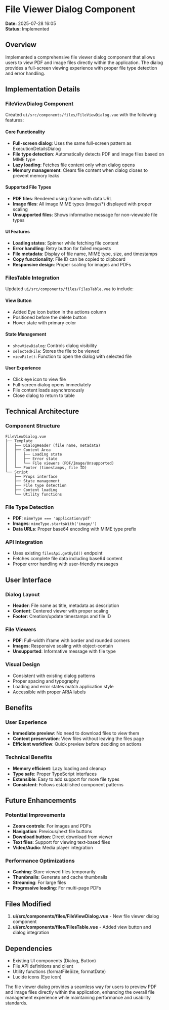 # File Viewer Dialog Component

**Date:** 2025-07-28 16:05  
**Status:** Implemented  

## Overview

Implemented a comprehensive file viewer dialog component that allows users to view PDF and image files directly within the application. The dialog provides a full-screen viewing experience with proper file type detection and error handling.

## Implementation Details

### FileViewDialog Component

Created `ui/src/components/files/FileViewDialog.vue` with the following features:

#### Core Functionality
- **Full-screen dialog**: Uses the same full-screen pattern as ExecutionDetailsDialog
- **File type detection**: Automatically detects PDF and image files based on MIME type
- **Lazy loading**: Fetches file content only when dialog opens
- **Memory management**: Clears file content when dialog closes to prevent memory leaks

#### Supported File Types
- **PDF files**: Rendered using iframe with data URL
- **Image files**: All image MIME types (image/*) displayed with proper scaling
- **Unsupported files**: Shows informative message for non-viewable file types

#### UI Features
- **Loading states**: Spinner while fetching file content
- **Error handling**: Retry button for failed requests
- **File metadata**: Display of file name, MIME type, size, and timestamps
- **Copy functionality**: File ID can be copied to clipboard
- **Responsive design**: Proper scaling for images and PDFs

### FilesTable Integration

Updated `ui/src/components/files/FilesTable.vue` to include:

#### View Button
- Added Eye icon button in the actions column
- Positioned before the delete button
- Hover state with primary color

#### State Management
- `showViewDialog`: Controls dialog visibility
- `selectedFile`: Stores the file to be viewed
- `viewFile()`: Function to open the dialog with selected file

#### User Experience
- Click eye icon to view file
- Full-screen dialog opens immediately
- File content loads asynchronously
- Close dialog to return to table

## Technical Architecture

### Component Structure
```
FileViewDialog.vue
├── Template
│   ├── DialogHeader (file name, metadata)
│   ├── Content Area
│   │   ├── Loading state
│   │   ├── Error state
│   │   └── File viewers (PDF/Image/Unsupported)
│   └── Footer (timestamps, file ID)
└── Script
    ├── Props interface
    ├── State management
    ├── File type detection
    ├── Content loading
    └── Utility functions
```

### File Type Detection
- **PDF**: `mimeType === 'application/pdf'`
- **Images**: `mimeType.startsWith('image/')`
- **Data URLs**: Proper base64 encoding with MIME type prefix

### API Integration
- Uses existing `filesApi.getById()` endpoint
- Fetches complete file data including base64 content
- Proper error handling with user-friendly messages

## User Interface

### Dialog Layout
- **Header**: File name as title, metadata as description
- **Content**: Centered viewer with proper scaling
- **Footer**: Creation/update timestamps and file ID

### File Viewers
- **PDF**: Full-width iframe with border and rounded corners
- **Images**: Responsive scaling with object-contain
- **Unsupported**: Informative message with file type

### Visual Design
- Consistent with existing dialog patterns
- Proper spacing and typography
- Loading and error states match application style
- Accessible with proper ARIA labels

## Benefits

### User Experience
- **Immediate preview**: No need to download files to view them
- **Context preservation**: View files without leaving the files page
- **Efficient workflow**: Quick preview before deciding on actions

### Technical Benefits
- **Memory efficient**: Lazy loading and cleanup
- **Type safe**: Proper TypeScript interfaces
- **Extensible**: Easy to add support for more file types
- **Consistent**: Follows established component patterns

## Future Enhancements

### Potential Improvements
- **Zoom controls**: For images and PDFs
- **Navigation**: Previous/next file buttons
- **Download button**: Direct download from viewer
- **Text files**: Support for viewing text-based files
- **Video/Audio**: Media player integration

### Performance Optimizations
- **Caching**: Store viewed files temporarily
- **Thumbnails**: Generate and cache thumbnails
- **Streaming**: For large files
- **Progressive loading**: For multi-page PDFs

## Files Modified

1. **ui/src/components/files/FileViewDialog.vue** - New file viewer dialog component
2. **ui/src/components/files/FilesTable.vue** - Added view button and dialog integration

## Dependencies

- Existing UI components (Dialog, Button)
- File API definitions and client
- Utility functions (formatFileSize, formatDate)
- Lucide icons (Eye icon)

The file viewer dialog provides a seamless way for users to preview PDF and image files directly within the application, enhancing the overall file management experience while maintaining performance and usability standards.
